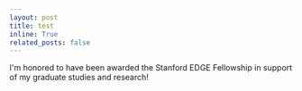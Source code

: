 ```yaml
---
layout: post
title: test
inline: True
related_posts: false
---
```


I'm honored to have been awarded the Stanford EDGE Fellowship in support of my graduate studies and research!
